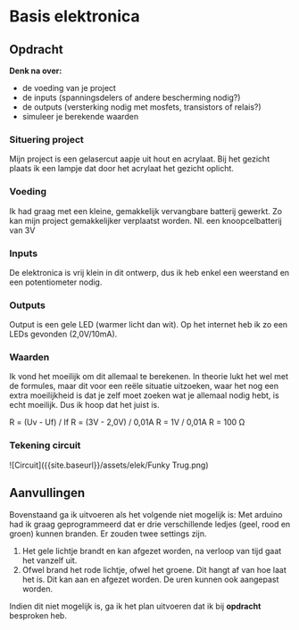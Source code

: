 # Basis elektronica

## Opdracht

**Denk na over:**

- de voeding van je project
- de inputs (spanningsdelers of andere bescherming nodig?)
- de outputs (versterking nodig met mosfets, transistors of relais?)
- simuleer je berekende waarden


### Situering project

Mijn project is een gelasercut aapje uit hout en acrylaat. Bij het gezicht plaats ik een lampje dat door het acrylaat het gezicht oplicht.


### Voeding

Ik had graag met een kleine, gemakkelijk vervangbare batterij gewerkt. Zo kan mijn project gemakkelijker verplaatst worden.
Nl. een knoopcelbatterij van 3V


### Inputs

De elektronica is vrij klein in dit ontwerp, dus ik heb enkel een weerstand en een potentiometer nodig.


### Outputs

Output is een gele LED (warmer licht dan wit). Op het internet heb ik zo een LEDs gevonden (2,0V/10mA).


### Waarden

Ik vond het moeilijk om dit allemaal te berekenen. In theorie lukt het wel met de formules, maar dit voor een reële situatie uitzoeken, waar het nog een extra moeilijkheid is dat je zelf moet zoeken wat je allemaal nodig hebt, is echt moeilijk. Dus ik hoop dat het juist is.

R = (Uv - Uf) / If
R = (3V - 2,0V) / 0,01A
R = 1V / 0,01A
R = 100 Ω


### Tekening circuit

![Circuit]({{site.baseurl}}/assets/elek/Funky Trug.png)


## Aanvullingen

Bovenstaand ga ik uitvoeren als het volgende niet mogelijk is:
Met arduino had ik graag geprogrammeerd dat er drie verschillende ledjes (geel, rood en groen) kunnen branden. 
Er zouden twee settings zijn.
1. Het gele lichtje brandt en kan afgezet worden, na verloop van tijd gaat het vanzelf uit.
2. Ofwel brand het rode lichtje, ofwel het groene. Dit hangt af van hoe laat het is. Dit kan aan en afgezet worden. De uren kunnen ook aangepast worden.

Indien dit niet mogelijk is, ga ik het plan uitvoeren dat ik bij **opdracht** besproken heb.



